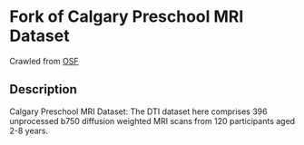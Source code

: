 # Fork of Calgary Preschool MRI Dataset

Crawled from [OSF](https://osf.io/5kz2p/)

## Description

Calgary Preschool MRI Dataset: The DTI dataset here comprises 396 unprocessed b750 diffusion weighted MRI scans from 120 participants aged 2-8 years.